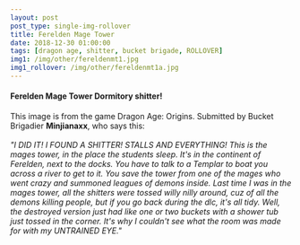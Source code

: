 ```yaml
---
layout: post
post_type: single-img-rollover
title: Ferelden Mage Tower
date: 2018-12-30 01:00:00
tags: [dragon age, shitter, bucket brigade, ROLLOVER]
img1: /img/other/fereldenmt1.jpg
img1_rollover: /img/other/fereldenmt1a.jpg
---
```

#### Ferelden Mage Tower Dormitory shitter!

This image is from the game Dragon Age: Origins. Submitted by Bucket Brigadier **Minjianaxx**, who says this:
<br><br>
*"I DID IT! I FOUND A SHITTER! STALLS AND EVERYTHING! This is the mages tower, in the place the students sleep. It's in the continent of Ferelden, next to the docks. You have to talk to a Templar to boat you across a river to get to it. You save the tower from one of the mages who went crazy and summoned leagues of demons inside. Last time I was in the mages tower, all the shitters were tossed willy nilly around, cuz of all the demons killing people, but if you go back during the dlc, it's all tidy. Well, the destroyed version just had like one or two buckets with a shower tub just tossed in the corner. It's why I couldn't see what the room was made for with my UNTRAINED EYE."*
